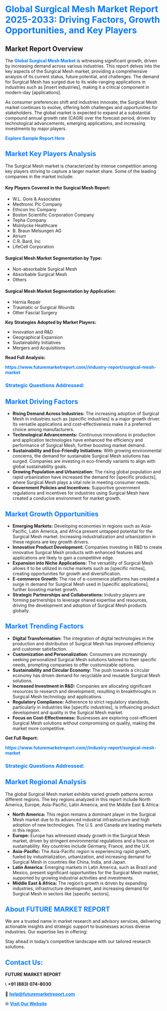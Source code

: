 <h1 style="color: #007BFF;">Global Surgical Mesh Market Report 2025-2033: Driving Factors, Growth Opportunities, and Key Players</h1>

<section id="overview">
<h2>Market Report Overview</h2>
<p>The <a href="https://www.futuremarketreport.com//industry-report/surgical-mesh-market" style="color: #007BFF; text-decoration: none;"><strong>Global Surgical Mesh Market</strong></a> is witnessing significant growth, driven by increasing demand across various industries. This report delves into the key aspects of the Surgical Mesh market, providing a comprehensive analysis of its current status, future potential, and challenges. The demand for Surgical Mesh has surged due to its wide-ranging applications in industries such as [insert industries], making it a critical component in modern-day [applications].</p>
<p>As consumer preferences shift and industries innovate, the Surgical Mesh market continues to evolve, offering both challenges and opportunities for stakeholders. The global market is expected to expand at a substantial compound annual growth rate (CAGR) over the forecast period, driven by technological advancements, emerging applications, and increasing investments by major players.</p>
</section>

<section id="overview">
<p><a href="https://www.futuremarketreport.com//request-sample/reportId=80491" style="color: #007BFF; text-decoration: none;"><strong>Explore Sample Report Here</strong></a></p>
</section>

<section id="key-players">
<h2 style="color: #007BFF;">Market Key Players Analysis</h2>
<p>The Surgical Mesh market is characterized by intense competition among key players striving to capture a larger market share. Some of the leading companies in the market include:</p>
<h4>Key Players Covered in the Surgical Mesh Report:</h4>
<ul><li>W.L. Gore &amp; Associates</li><li>Medtronic Plc Company</li><li>Ethicon Inc Company</li><li>Boston Scientific Corporation Company</li><li>Tepha Company</li><li>Molnlycke Healthcare</li><li>B. Braun Melsungen AG</li><li>Atrium</li><li>C.R. Bard, Inc</li><li>LifeCell Corporation</li></ul>
<h4>Surgical Mesh Market Segmentation by Type:</h4>
<ul><li>Non-absorbable Surgical Mesh</li><li>Absorbable Surgical Mesh</li><li>Others</li></ul>

<h4>Surgical Mesh Market Segmentation by Application:</h4>
<ul><li>Hernia Repair</li><li>Traumatic or Surgical Wounds</li><li>Other Fascial Surgery</li></ul>
<p><strong>Key Strategies Adopted by Market Players:</strong></p>
<ul>
<li>Innovation and R&D</li>
<li>Geographical Expansion</li>
<li>Sustainability Initiatives</li>
<li>Mergers and Acquisitions</li>
</ul>
</section>

<section>
<p><strong>Read Full Analysis: </strong></p><a href="https://www.futuremarketreport.com//industry-report/surgical-mesh-market" style="color: #007BFF; text-decoration: none;"><strong>https://www.futuremarketreport.com//industry-report/surgical-mesh-market</strong></a>
<h3 style="color: #007BFF;">Strategic Questions Addressed:</h3>
</section>

<section id="driving-factors">
<h2 style="color: #007BFF;">Market Driving Factors</h2>
<ul>
<li><strong>Rising Demand Across Industries:</strong> The increasing adoption of Surgical Mesh in industries such as [specific industries] is a major growth driver. Its versatile applications and cost-effectiveness make it a preferred choice among manufacturers.</li>
<li><strong>Technological Advancements:</strong> Continuous innovations in production and application technologies have enhanced the efficiency and performance of Surgical Mesh, further boosting market demand.</li>
<li><strong>Sustainability and Eco-Friendly Initiatives:</strong> With growing environmental concerns, the demand for sustainable Surgical Mesh solutions has surged. Companies are investing in eco-friendly variants to align with global sustainability goals.</li>
<li><strong>Growing Population and Urbanization:</strong> The rising global population and rapid urbanization have increased the demand for [specific products], where Surgical Mesh plays a vital role in meeting consumer needs.</li>
<li><strong>Government Policies and Incentives:</strong> Supportive government regulations and incentives for industries using Surgical Mesh have created a conducive environment for market growth.</li>
</ul>
</section>

<section id="growth-opportunities">
<h2 style="color: #007BFF;">Market Growth Opportunities</h2>
<ul>
<li><strong>Emerging Markets:</strong> Developing economies in regions such as Asia-Pacific, Latin America, and Africa present untapped potential for the Surgical Mesh market. Increasing industrialization and urbanization in these regions are key growth drivers.</li>
<li><strong>Innovative Product Development:</strong> Companies investing in R&D to create innovative Surgical Mesh products with enhanced features and applications are likely to gain a competitive edge.</li>
<li><strong>Expansion into Niche Applications:</strong> The versatility of Surgical Mesh allows it to be utilized in niche markets such as [specific niches], creating opportunities for growth and diversification.</li>
<li><strong>E-commerce Growth:</strong> The rise of e-commerce platforms has created a surge in demand for Surgical Mesh used in [specific applications], further boosting market growth.</li>
<li><strong>Strategic Partnerships and Collaborations:</strong> Industry players are forming partnerships to leverage shared expertise and resources, driving the development and adoption of Surgical Mesh products globally.</li>
</ul>
</section>

<section id="trending-factors">
<h2 style="color: #007BFF;">Market Trending Factors</h2>
<ul>
<li><strong>Digital Transformation:</strong> The integration of digital technologies in the production and distribution of Surgical Mesh has improved efficiency and customer satisfaction.</li>
<li><strong>Customization and Personalization:</strong> Consumers are increasingly seeking personalized Surgical Mesh solutions tailored to their specific needs, prompting companies to offer customizable options.</li>
<li><strong>Sustainability and Circular Economy:</strong> The push towards a circular economy has driven demand for recyclable and reusable Surgical Mesh solutions.</li>
<li><strong>Increased Investment in R&D:</strong> Companies are allocating significant resources to research and development, resulting in breakthroughs in Surgical Mesh technology and applications.</li>
<li><strong>Regulatory Compliance:</strong> Adherence to strict regulatory standards, particularly in industries like [specific industries], is influencing product development and quality in the Surgical Mesh market.</li>
<li><strong>Focus on Cost-Effectiveness:</strong> Businesses are exploring cost-efficient Surgical Mesh solutions without compromising on quality, making the market more competitive.</li>
</ul>
</section>

<section>
<p><strong>Get Full Report: </strong></p><a href="https://www.futuremarketreport.com//industry-report/surgical-mesh-market" style="color: #007BFF; text-decoration: none;"><strong>https://www.futuremarketreport.com//industry-report/surgical-mesh-market</strong></a>
<h3 style="color: #007BFF;">Strategic Questions Addressed:</h3>
</section>


<section id="regional-analysis">
<h2 style="color: #007BFF;">Market Regional Analysis</h2>
<p>The global Surgical Mesh market exhibits varied growth patterns across different regions. The key regions analyzed in this report include North America, Europe, Asia-Pacific, Latin America, and the Middle East & Africa:</p>
<ul>
<li><strong>North America:</strong> This region remains a dominant player in the Surgical Mesh market due to its advanced industrial infrastructure and high adoption of new technologies. The U.S. and Canada are leading markets in this region.</li>
<li><strong>Europe:</strong> Europe has witnessed steady growth in the Surgical Mesh market, driven by stringent environmental regulations and a focus on sustainability. Key countries include Germany, France, and the U.K.</li>
<li><strong>Asia-Pacific:</strong> The Asia-Pacific region is experiencing rapid growth, fueled by industrialization, urbanization, and increasing demand for Surgical Mesh in countries like China, India, and Japan.</li>
<li><strong>Latin America:</strong> Emerging markets in Latin America, such as Brazil and Mexico, present significant opportunities for the Surgical Mesh market, supported by growing industrial activities and investments.</li>
<li><strong>Middle East & Africa:</strong> The region’s growth is driven by expanding industries, infrastructure development, and increasing demand for Surgical Mesh in sectors like [specific sectors].</li>
</ul>
</section>

<footer>
<h2 style="color: #007BFF;">About FUTURE MARKET REPORT</h2>
<p>We are a trusted name in market research and advisory services, delivering actionable insights and strategic support to businesses across diverse industries. Our expertise lies in offering:</p>

<p>Stay ahead in today’s competitive landscape with our tailored research solutions.</p>

<h2 style="color: #007BFF;">Contact Us:</h2>
<p><strong>FUTURE MARKET REPORT</strong></p>
<p>📞 <strong>+91 (883) 074-8030</strong></p>
<p>📧 <strong><a href="mailto:help@futuremarketreport.com" style="color: #007BFF;">help@futuremarketreport.com</a></strong></p>
<p>🌐 <strong><a href="https://www.futuremarketreport.com/" style="color: #007BFF;">Visit Our Website</a></strong></p>
</footer>